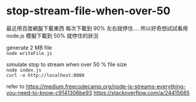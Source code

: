 # stop-stream-file-when-over-50

最近用百度網盤下載東西 每次下載到 90% 左右就停住.... 所以好奇想試試看用 node.js 模擬下載到 50% 就停住的狀況

generate 2 MB file  
`node writeFile.js`

simulate stop to stream when over 50 % file size  
`node index.js`  
`curl -o http://localhost:8080`

refer to
<https://medium.freecodecamp.org/node-js-streams-everything-you-need-to-know-c9141306be93>
<https://stackoverflow.com/a/24415685>
